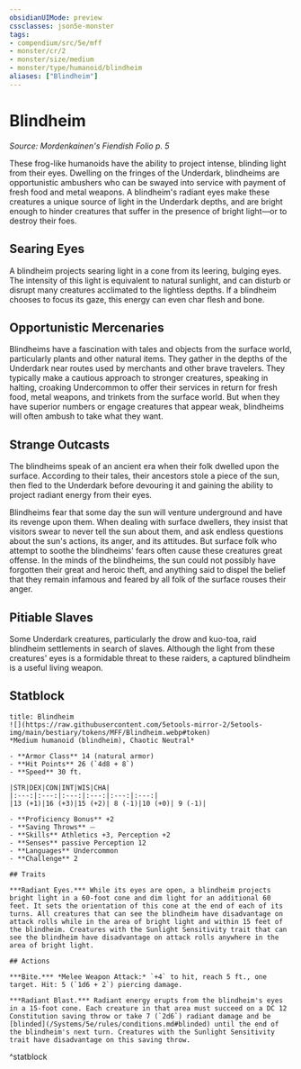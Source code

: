 ```yaml
---
obsidianUIMode: preview
cssclasses: json5e-monster
tags:
- compendium/src/5e/mff
- monster/cr/2
- monster/size/medium
- monster/type/humanoid/blindheim
aliases: ["Blindheim"]
---
```

# Blindheim
*Source: Mordenkainen's Fiendish Folio p. 5*  

These frog-like humanoids have the ability to project intense, blinding light from their eyes. Dwelling on the fringes of the Underdark, blindheims are opportunistic ambushers who can be swayed into service with payment of fresh food and metal weapons. A blindheim's radiant eyes make these creatures a unique source of light in the Underdark depths, and are bright enough to hinder creatures that suffer in the presence of bright light—or to destroy their foes.

## Searing Eyes

A blindheim projects searing light in a cone from its leering, bulging eyes. The intensity of this light is equivalent to natural sunlight, and can disturb or disrupt many creatures acclimated to the lightless depths. If a blindheim chooses to focus its gaze, this energy can even char flesh and bone.

## Opportunistic Mercenaries

Blindheims have a fascination with tales and objects from the surface world, particularly plants and other natural items. They gather in the depths of the Underdark near routes used by merchants and other brave travelers. They typically make a cautious approach to stronger creatures, speaking in halting, croaking Undercommon to offer their services in return for fresh food, metal weapons, and trinkets from the surface world. But when they have superior numbers or engage creatures that appear weak, blindheims will often ambush to take what they want.

## Strange Outcasts

The blindheims speak of an ancient era when their folk dwelled upon the surface. According to their tales, their ancestors stole a piece of the sun, then fled to the Underdark before devouring it and gaining the ability to project radiant energy from their eyes.

Blindheims fear that some day the sun will venture underground and have its revenge upon them. When dealing with surface dwellers, they insist that visitors swear to never tell the sun about them, and ask endless questions about the sun's actions, its anger, and its attitudes. But surface folk who attempt to soothe the blindheims' fears often cause these creatures great offense. In the minds of the blindheims, the sun could not possibly have forgotten their great and heroic theft, and anything said to dispel the belief that they remain infamous and feared by all folk of the surface rouses their anger.

## Pitiable Slaves

Some Underdark creatures, particularly the drow and kuo-toa, raid blindheim settlements in search of slaves. Although the light from these creatures' eyes is a formidable threat to these raiders, a captured blindheim is a useful living weapon.

## Statblock

```ad-statblock
title: Blindheim
![](https://raw.githubusercontent.com/5etools-mirror-2/5etools-img/main/bestiary/tokens/MFF/Blindheim.webp#token)
*Medium humanoid (blindheim), Chaotic Neutral*

- **Armor Class** 14 (natural armor)
- **Hit Points** 26 (`4d8 + 8`)
- **Speed** 30 ft.

|STR|DEX|CON|INT|WIS|CHA|
|:---:|:---:|:---:|:---:|:---:|:---:|
|13 (+1)|16 (+3)|15 (+2)| 8 (-1)|10 (+0)| 9 (-1)|

- **Proficiency Bonus** +2
- **Saving Throws** ⏤
- **Skills** Athletics +3, Perception +2
- **Senses** passive Perception 12
- **Languages** Undercommon
- **Challenge** 2

## Traits

***Radiant Eyes.*** While its eyes are open, a blindheim projects bright light in a 60-foot cone and dim light for an additional 60 feet. It sets the orientation of this cone at the end of each of its turns. All creatures that can see the blindheim have disadvantage on attack rolls while in the area of bright light and within 15 feet of the blindheim. Creatures with the Sunlight Sensitivity trait that can see the blindheim have disadvantage on attack rolls anywhere in the area of bright light.

## Actions

***Bite.*** *Melee Weapon Attack:* `+4` to hit, reach 5 ft., one target. Hit: 5 (`1d6 + 2`) piercing damage.

***Radiant Blast.*** Radiant energy erupts from the blindheim's eyes in a 15-foot cone. Each creature in that area must succeed on a DC 12 Constitution saving throw or take 7 (`2d6`) radiant damage and be [blinded](/Systems/5e/rules/conditions.md#blinded) until the end of the blindheim's next turn. Creatures with the Sunlight Sensitivity trait have disadvantage on this saving throw.
```
^statblock